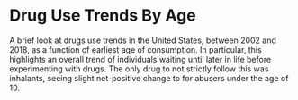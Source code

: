 # Drug Use Trends By Age

A brief look at drugs use trends in the United States, between 2002 and 2018, as a function of earliest age of consumption. In particular, this highlights an overall trend of individuals waiting until later in life before experimenting with drugs. The only drug to not strictly follow this was inhalants, seeing slight net-positive change to for abusers under the age of 10.
